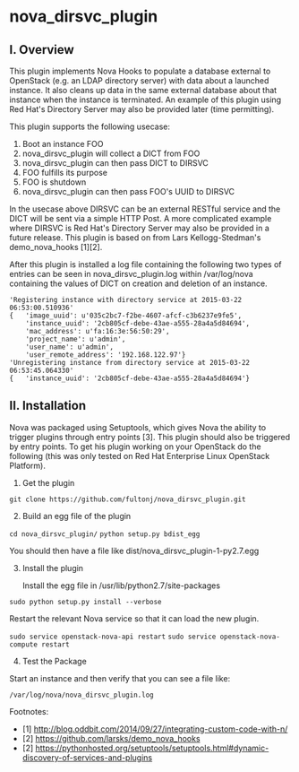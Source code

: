 # nova_dirsvc_plugin

## I. Overview

This plugin implements Nova Hooks to populate a database external to
OpenStack (e.g. an LDAP directory server) with data about a launched 
instance. It also cleans up data in the same external database about
that instance when the instance is terminated. An example of this
plugin using Red Hat's Directory Server may also be provided later 
(time permitting). 

This plugin supports the following usecase: 

1. Boot an instance FOO
2. nova_dirsvc_plugin will collect a DICT from FOO
3. nova_dirsvc_plugin can then pass DICT to DIRSVC 
4. FOO fulfills its purpose 
5. FOO is shutdown
6. nova_dirsvc_plugin can then pass FOO's UUID to DIRSVC

In the usecase above DIRSVC can be an external RESTful service and 
the DICT will be sent via a simple HTTP Post. A more complicated 
example where DIRSVC is Red Hat's Directory Server may also be
provided in a future release. This plugin is based on from Lars
Kellogg-Stedman's demo_nova_hooks [1][2]. 

After this plugin is installed a log file containing the following 
two types of entries can be seen in nova_dirsvc_plugin.log within 
/var/log/nova containing the values of DICT on creation and deletion 
of an instance. 

```
'Registering instance with directory service at 2015-03-22 06:53:00.510936'
{   'image_uuid': u'035c2bc7-f2be-4607-afcf-c3b6237e9fe5',
    'instance_uuid': '2cb805cf-debe-43ae-a555-28a4a5d84694',
    'mac_address': u'fa:16:3e:56:50:29',
    'project_name': u'admin',
    'user_name': u'admin',
    'user_remote_address': '192.168.122.97'}
'Unregistering instance from directory service at 2015-03-22 06:53:45.064330'
{   'instance_uuid': '2cb805cf-debe-43ae-a555-28a4a5d84694'}
```

## II. Installation

Nova was packaged using Setuptools, which gives Nova the ability to
trigger plugins through entry points [3]. This plugin should also be
triggered by entry points. To get his plugin working on your OpenStack 
do the following (this was only tested on Red Hat Enterprise Linux
OpenStack Platform). 

1. Get the plugin

  `git clone https://github.com/fultonj/nova_dirsvc_plugin.git`

2. Build an egg file of the plugin
   
  `cd nova_dirsvc_plugin/`
  `python setup.py bdist_egg` 

   You should then have a file like dist/nova_dirsvc_plugin-1-py2.7.egg

3. Install the plugin

   Install the egg file in /usr/lib/python2.7/site-packages 

  `sudo python setup.py install --verbose` 

   Restart the relevant Nova service so that it can load the new plugin. 

  `sudo service openstack-nova-api restart`
  `sudo service openstack-nova-compute restart`

4. Test the Package

  Start an instance and then verify that you can see a file like: 

 `/var/log/nova/nova_dirsvc_plugin.log`

Footnotes:
- [1] http://blog.oddbit.com/2014/09/27/integrating-custom-code-with-n/ 
- [2] https://github.com/larsks/demo_nova_hooks
- [2] https://pythonhosted.org/setuptools/setuptools.html#dynamic-discovery-of-services-and-plugins

